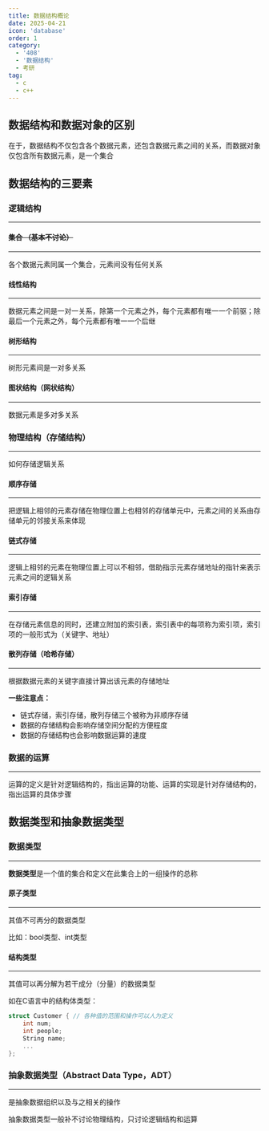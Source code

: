 ```yaml
---
title: 数据结构概论
date: 2025-04-21
icon: 'database'
order: 1
category:
  - '408'   
  - '数据结构'
  - 考研
tag:
  - c
  - c++
---
```

## 数据结构和数据对象的区别

在于，数据结构不仅包含各个数据元素，还包含数据元素之间的关系，而数据对象仅包含所有数据元素，是一个集合

## 数据结构的三要素

### 逻辑结构

------

#### ~~集合 （基本不讨论）~~

------

各个数据元素同属一个集合，元素间没有任何关系

#### 线性结构

------

数据元素之间是一对一关系，除第一个元素之外，每个元素都有唯一一个前驱；除最后一个元素之外，每个元素都有唯一一个后继

#### 树形结构

------

树形元素间是一对多关系

#### 图状结构（网状结构）

------

数据元素是多对多关系

### 物理结构（存储结构）

------

如何存储逻辑关系

#### 顺序存储

------

把逻辑上相邻的元素存储在物理位置上也相邻的存储单元中，元素之间的关系由存储单元的邻接关系来体现

#### 链式存储

------

逻辑上相邻的元素在物理位置上可以不相邻，借助指示元素存储地址的指针来表示元素之间的逻辑关系

#### 索引存储

------

在存储元素信息的同时，还建立附加的索引表，索引表中的每项称为索引项，索引项的一般形式为（关键字、地址）

#### 散列存储（哈希存储）

------

根据数据元素的关键字直接计算出该元素的存储地址

**一些注意点：**

- 链式存储，索引存储，散列存储三个被称为非顺序存储
- 数据的存储结构会影响存储空间分配的方便程度
- 数据的存储结构也会影响数据运算的速度

### 数据的运算

------

运算的定义是针对逻辑结构的，指出运算的功能、运算的实现是针对存储结构的，指出运算的具体步骤

## 数据类型和抽象数据类型

### 数据类型

------

**数据类型**是一个值的集合和定义在此集合上的一组操作的总称

#### 原子类型

------

其值不可再分的数据类型

比如：bool类型、int类型

#### 结构类型

------

其值可以再分解为若干成分（分量）的数据类型

如在C语言中的结构体类型：

```c
struct Customer { // 各种值的范围和操作可以人为定义
    int num;
    int people;
    String name;
    ...
};
```

### 抽象数据类型（Abstract Data Type，ADT）

------

是抽象数据组织以及与之相关的操作

抽象数据类型一般补不讨论物理结构，只讨论逻辑结构和运算
